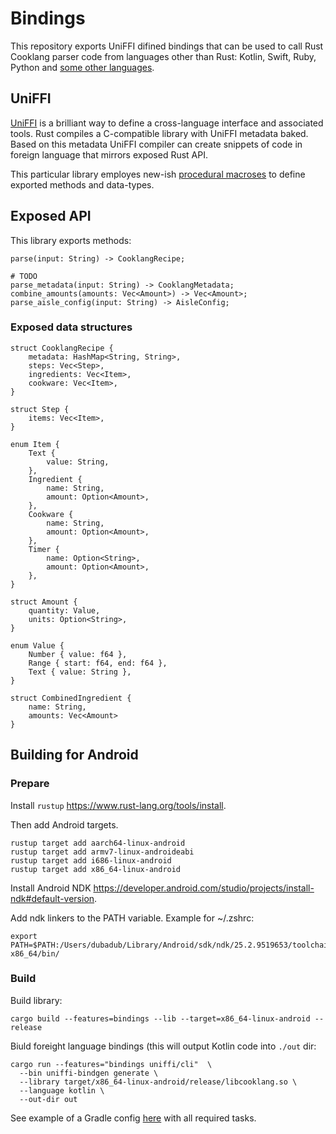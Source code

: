 
# Bindings

This repository exports UniFFI difined bindings that can be used to call Rust Cooklang parser code from languages other than Rust: Kotlin, Swift, Ruby, Python and [some other languages](https://mozilla.github.io/uniffi-rs/#third-party-foreign-language-bindings).

## UniFFI

[UniFFI](https://mozilla.github.io/uniffi-rs/Overview.html) is a brilliant way to define a cross-language interface and associated tools. Rust compiles a C-compatible library with UniFFI metadata baked. Based on this metadata UniFFI compiler can create snippets of code in foreign language that mirrors exposed Rust API.

This particular library employes new-ish [procedural macroses](https://mozilla.github.io/uniffi-rs/proc_macro/index.html) to define exported methods and data-types.

## Exposed API

This library exports methods:

    parse(input: String) -> CooklangRecipe;

    # TODO
    parse_metadata(input: String) -> CooklangMetadata;
    combine_amounts(amounts: Vec<Amount>) -> Vec<Amount>;
    parse_aisle_config(input: String) -> AisleConfig;

### Exposed data structures

    struct CooklangRecipe {
        metadata: HashMap<String, String>,
        steps: Vec<Step>,
        ingredients: Vec<Item>,
        cookware: Vec<Item>,
    }

    struct Step {
        items: Vec<Item>,
    }

    enum Item {
        Text {
            value: String,
        },
        Ingredient {
            name: String,
            amount: Option<Amount>,
        },
        Cookware {
            name: String,
            amount: Option<Amount>,
        },
        Timer {
            name: Option<String>,
            amount: Option<Amount>,
        },
    }

    struct Amount {
        quantity: Value,
        units: Option<String>,
    }

    enum Value {
        Number { value: f64 },
        Range { start: f64, end: f64 },
        Text { value: String },
    }

    struct CombinedIngredient {
        name: String,
        amounts: Vec<Amount>
    }

## Building for Android

### Prepare

Install `rustup` https://www.rust-lang.org/tools/install.

Then add Android targets.

    rustup target add aarch64-linux-android
    rustup target add armv7-linux-androideabi
    rustup target add i686-linux-android
    rustup target add x86_64-linux-android

Install Android NDK https://developer.android.com/studio/projects/install-ndk#default-version.

Add ndk linkers to the PATH variable. Example for ~/.zshrc:

    export PATH=$PATH:/Users/dubadub/Library/Android/sdk/ndk/25.2.9519653/toolchains/llvm/prebuilt/darwin-x86_64/bin/

### Build

Build library:

    cargo build --features=bindings --lib --target=x86_64-linux-android --release

Biuld foreight language bindings (this will output Kotlin code into `./out` dir:

    cargo run --features="bindings uniffi/cli"  \
      --bin uniffi-bindgen generate \
      --library target/x86_64-linux-android/release/libcooklang.so \
      --language kotlin \
      --out-dir out

See example of a Gradle config [here](https://github.com/cooklang/cooklang-android/blob/main/app/build.gradle#L77-L132) with all required tasks.
